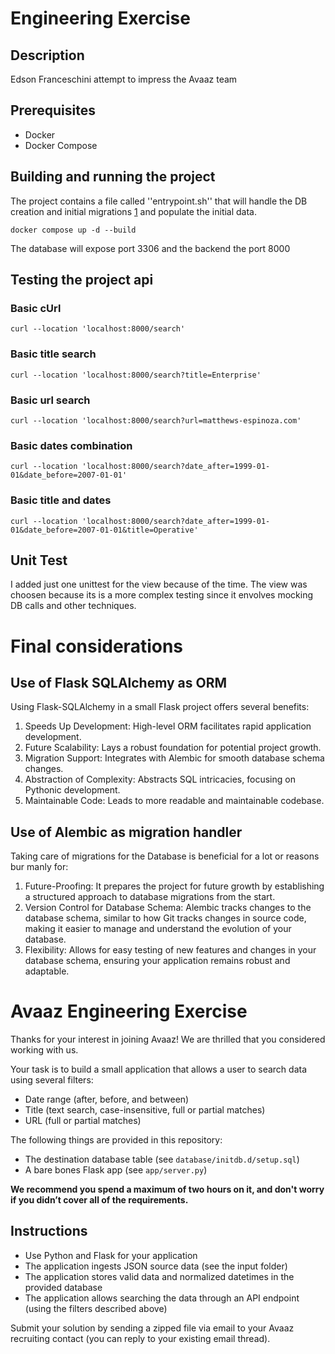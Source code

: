 # Engineering Exercise

## Description

Edson Franceschini attempt to impress the Avaaz team

## Prerequisites

- Docker
- Docker Compose

## Building and running the project

The project contains a file called ''entrypoint.sh'' that will handle the DB creation and initial migrations [1](#use-of-alembic-as-migration-handler) and populate the initial data.

```console
docker compose up -d --build
```

The database will expose port 3306 and the backend the port 8000

## Testing the project api

### Basic cUrl

```console
curl --location 'localhost:8000/search'
```

### Basic title search

```console
curl --location 'localhost:8000/search?title=Enterprise'
```

### Basic url search

```console
curl --location 'localhost:8000/search?url=matthews-espinoza.com'
```

### Basic dates combination

```console
curl --location 'localhost:8000/search?date_after=1999-01-01&date_before=2007-01-01'
```

### Basic title and dates

```console
curl --location 'localhost:8000/search?date_after=1999-01-01&date_before=2007-01-01&title=Operative'
```

## Unit Test

I added just one unittest for the view because of the time. The view was choosen because its is a more complex testing since it envolves mocking DB calls and other techniques.

# Final considerations

## Use of Flask SQLAlchemy as ORM

Using Flask-SQLAlchemy in a small Flask project offers several benefits:

1. Speeds Up Development: High-level ORM facilitates rapid application development.
1. Future Scalability: Lays a robust foundation for potential project growth.
1. Migration Support: Integrates with Alembic for smooth database schema changes.
1. Abstraction of Complexity: Abstracts SQL intricacies, focusing on Pythonic development.
1. Maintainable Code: Leads to more readable and maintainable codebase.

## Use of Alembic as migration handler

Taking care of migrations for the Database is beneficial for a lot or reasons bur manly for:

1. Future-Proofing: It prepares the project for future growth by establishing a structured approach to database migrations from the start.
1. Version Control for Database Schema: Alembic tracks changes to the database schema, similar to how Git tracks changes in source code, making it easier to manage and understand the evolution of your database.
1. Flexibility: Allows for easy testing of new features and changes in your database schema, ensuring your application remains robust and adaptable.

# Avaaz Engineering Exercise

Thanks for your interest in joining Avaaz! We are thrilled that you considered working with us.

Your task is to build a small application that allows a user to search data using several filters:

- Date range (after, before, and between)
- Title (text search, case-insensitive, full or partial matches)
- URL (full or partial matches)

The following things are provided in this repository:

- The destination database table (see `database/initdb.d/setup.sql`)
- A bare bones Flask app (see `app/server.py`)

**We recommend you spend a maximum of two hours on it, and don't worry if you didn’t cover all of the requirements.**

## Instructions

- Use Python and Flask for your application
- The application ingests JSON source data (see the input folder)
- The application stores valid data and normalized datetimes in the provided database
- The application allows searching the data through an API endpoint (using the filters described above)

Submit your solution by sending a zipped file via email to your Avaaz recruiting contact (you can reply to your existing email thread).
